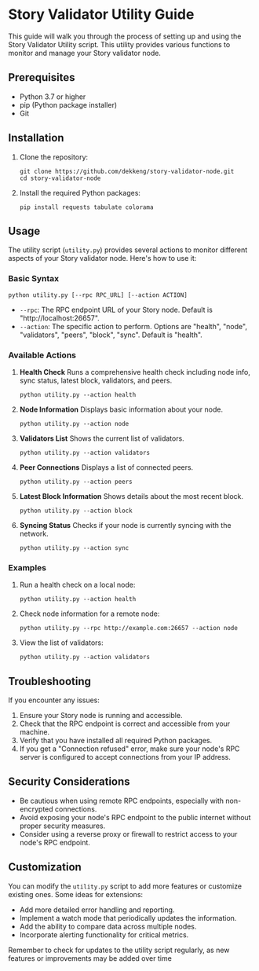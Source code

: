 # Story Validator Utility Guide

This guide will walk you through the process of setting up and using the Story Validator Utility script. This utility provides various functions to monitor and manage your Story validator node.

## Prerequisites

- Python 3.7 or higher
- pip (Python package installer)
- Git

## Installation

1. Clone the repository:
   ```
   git clone https://github.com/dekkeng/story-validator-node.git
   cd story-validator-node
   ```

2. Install the required Python packages:
   ```
   pip install requests tabulate colorama
   ```

## Usage

The utility script (`utility.py`) provides several actions to monitor different aspects of your Story validator node. Here's how to use it:

### Basic Syntax

```
python utility.py [--rpc RPC_URL] [--action ACTION]
```

- `--rpc`: The RPC endpoint URL of your Story node. Default is "http://localhost:26657".
- `--action`: The specific action to perform. Options are "health", "node", "validators", "peers", "block", "sync". Default is "health".

### Available Actions

1. **Health Check**
   Runs a comprehensive health check including node info, sync status, latest block, validators, and peers.
   ```
   python utility.py --action health
   ```

2. **Node Information**
   Displays basic information about your node.
   ```
   python utility.py --action node
   ```

3. **Validators List**
   Shows the current list of validators.
   ```
   python utility.py --action validators
   ```

4. **Peer Connections**
   Displays a list of connected peers.
   ```
   python utility.py --action peers
   ```

5. **Latest Block Information**
   Shows details about the most recent block.
   ```
   python utility.py --action block
   ```

6. **Syncing Status**
   Checks if your node is currently syncing with the network.
   ```
   python utility.py --action sync
   ```

### Examples

1. Run a health check on a local node:
   ```
   python utility.py --action health
   ```

2. Check node information for a remote node:
   ```
   python utility.py --rpc http://example.com:26657 --action node
   ```

3. View the list of validators:
   ```
   python utility.py --action validators
   ```

## Troubleshooting

If you encounter any issues:

1. Ensure your Story node is running and accessible.
2. Check that the RPC endpoint is correct and accessible from your machine.
3. Verify that you have installed all required Python packages.
4. If you get a "Connection refused" error, make sure your node's RPC server is configured to accept connections from your IP address.

## Security Considerations

- Be cautious when using remote RPC endpoints, especially with non-encrypted connections.
- Avoid exposing your node's RPC endpoint to the public internet without proper security measures.
- Consider using a reverse proxy or firewall to restrict access to your node's RPC endpoint.

## Customization

You can modify the `utility.py` script to add more features or customize existing ones. Some ideas for extensions:

- Add more detailed error handling and reporting.
- Implement a watch mode that periodically updates the information.
- Add the ability to compare data across multiple nodes.
- Incorporate alerting functionality for critical metrics.

Remember to check for updates to the utility script regularly, as new features or improvements may be added over time
